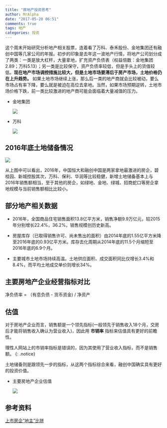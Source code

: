 ```yaml
---
title: "房地产投资思考"
author: MrAlpha
date: "2017-05-20 06:51"
comments: true
tags: 地产
categories: 投资
---
```


这个周末开始研究分析地产相关股票，连着看了万科、泰禾股份、金地集团还有融创中国等几家公司的年报。初步的印象是去年这一波地产行情，将地产公司划分成了两类：一类是放大杠杆，大量拿地，扩充资产负债表（权益倍数：金地集团2.89；万科5.13）；另一类是比较保守，资产负债率较低，但是手头上的货值较低。**现在地产市场调控措施比较大，但是土地市场要滞后于房产市场，土地价格仍在上升趋势。** 如果土地市场继续上涨，那么后一类的地产商就会比较被动，要么市场占有率下降，要么就是被迫在高位去拿地。当然，如果市场预期逆转，土地市场价格下跌，前一类比较激进的地产商可能会面临着大量减值的压力。

- 金地集团

  ![](http://7xonmk.com1.z0.glb.clouddn.com/2017-05-21_8-19-01.png)

- 万科

  ![](http://7xonmk.com1.z0.glb.clouddn.com/2017-05-21_8-21-15.png)

## 2016年底土地储备情况

![](http://7xonmk.com1.z0.glb.clouddn.com/上市房企2016年底土地储备情况.jpg)

从上图中可以看出，2016年，中国恒大和融创中国是两家拿地最激进的房企，碧桂园、新城控股其次，万科、保利、华润等比较稳健，新增土地储备基本上与2016年销售额相当，至于其他的房企，如绿地、金地、绿城、招商蛇口等房企拿地规模与当前销售额相比比较小。


## 部分地产相关数据

- 2016年，全国商品住宅销售面积13.8亿平方米，销售净额9.9万亿元，较2015年分别增长22.4%，36.2%，销售规模创历史新高。

- 房屋库存（已取得销售许可、尚未售出的面积）由2014年底的1.55亿平方米降至2016年底的0.93亿平方米。库存去化周期从2014年底的11.5个月缩短至2016年底的6.9个月。

- 主要城市土地市场持续高温。土地供应面积、成交面积同比仅增长3.4%和8.4%，而平均土地成交单价则增长34%。


## 主要房地产企业经营指标对比

净负债率 = （有息负债 - 货币资金) / 净资产

## 估值

对于房地产企业而言，销售额是一个领先指标(一般领先于销售收入18个月，交房后才能将销售收入确认为营业收入)，因此用 **市销率** 指标来估值具有更好的前瞻性。

理性人网站上的市销率指标是错误的，因为其使用了营业收入指标，而不是销售额。
{: .notice}

土地储备则是跟领先一步的指标，从这两个指标综合来看，融创中国确实具有更好的投资价值。

- 主要房地产企业估值

  ![](http://7xonmk.com1.z0.glb.clouddn.com/主要房地产企业估值.png)


## 参考资料

[上市房企“地主”比拼](https://xueqiu.com/5780378715/85200256)
